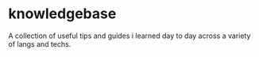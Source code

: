 # knowledgebase
A collection of useful tips and guides i learned day to day across a variety of langs and techs.

